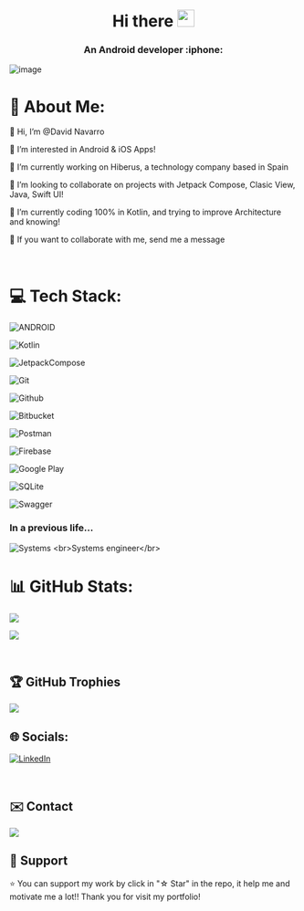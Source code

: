 <h1 align="center"> Hi there <img src="https://raw.githubusercontent.com/Deiivid/Deiivid/master/icons/hi.gif" width="30px"></h1>

<h3 align="center">An Android developer  :iphone: </h3>


![image](https://raw.githubusercontent.com/Deiivid/Deiivid/master/icons/banner.jpg)



# 💫 About Me:

👋 Hi, I’m @David Navarro<br> 

👀 I’m interested in Android & iOS Apps!<br>

🔭 I’m currently working on Hiberus, a technology company based in Spain<br>

👯 I’m looking to collaborate on projects with Jetpack Compose, Clasic View, Java, Swift UI!<br>

🌱 I’m currently coding 100% in Kotlin, and trying to improve Architecture and knowing!<br> 

💬 If you want to collaborate with me, send me a message<br>

<br>


# 💻 Tech Stack:

![ANDROID](https://img.shields.io/badge/android-%2320232a.svg?style=for-the-badge&logo=android&logoColor=%a4c639)

![Kotlin](https://img.shields.io/badge/kotlin-%237F52FF.svg?style=for-the-badge&logo=kotlin&logoColor=white)

![JetpackCompose](https://img.shields.io/badge/JetpackCompose-4285F4?style=for-the-badge&logo=jetpackcompose&logoColor=white&labelColor=4285F4)

![Git](https://img.shields.io/static/v1?style=for-the-badge&message=Git&color=F05032&logo=Git&logoColor=FFFFFF&label=)

![Github](https://img.shields.io/badge/github-%2320232a.svg?style=for-the-badge&logo=github&logoColor=white)

![Bitbucket](https://img.shields.io/badge/bitbucket-%230047B3.svg?style=for-the-badge&logo=bitbucket&logoColor=white)

![Postman](https://img.shields.io/badge/Postman-FF6C37?style=for-the-badge&logo=postman&logoColor=white)

![Firebase](https://img.shields.io/static/v1?style=for-the-badge&message=Firebase&color=302000&logo=Firebase&logoColor=e09200&label=)

![Google Play](https://img.shields.io/static/v1?style=for-the-badge&message=Play+Console&color=1c1c1c&logo=Google+Play&logoColor=808080&label=)

![SQLite](https://img.shields.io/badge/sqlite-%2307405e.svg?style=for-the-badge&logo=sqlite&logoColor=white)

![Swagger](https://img.shields.io/badge/-Swagger-%23Clojure?style=for-the-badge&logo=swagger&logoColor=white)


### In a previous life...
![Systems](https://img.shields.io/static/v1?style=for-the-badge&message=systems&color=F05032&logo=System&logoColor=FFFFFF&label=](https://img.shields.io/static/v1?style=for-the-badge&message=systems&color=0000FF&logo=Windows&logoColor=FFFFFF&label=))  <br>Systems engineer</br>

# 📊 GitHub Stats:

![](https://github-readme-stats.vercel.app/api?username=Deiivid&theme=radical&hide_border=true&include_all_commits=true&count_private=true](https://github-readme-stats.vercel.app/api?username=Deiivid&theme=radical&hide_border=true&include_all_commits=true&count_private=true))

![](https://github-readme-streak-stats.herokuapp.com/?user=Deiivid&theme=radical&hide_border=true)<br/>

<br>


## 🏆 GitHub Trophies

![](https://github-profile-trophy.vercel.app/?username=Deiivid&theme=radical&no-frame=true&no-bg=true&margin-w=4)


## 🌐 Socials:

[![LinkedIn](https://img.shields.io/badge/linkedin-%230077B5.svg?style=for-the-badge&logo=linkedin&logoColor=white)](https://linkedin.com/in/david-navarro-moreno)

<br>


## ✉️ Contact

<a href="mailto:davidnavarrom3@gmail.com"><img src="https://img.shields.io/badge/Gmail-D14836?style=for-the-badge&logo=gmail&logoColor=white"></a>


## 🚀 Support

⭐️ You can support my work by click in "☆ Star" in the repo, it help me and motivate me a lot!! Thank you for visit my portfolio!
